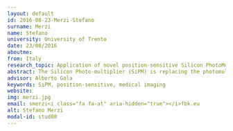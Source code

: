 ```yaml
---
layout: default 
id: 2016-08-23-Merzi-Stefano
surname: Merzi
name: Stefano
university: University of Trento
date: 23/08/2016
aboutme: 
from: Italy
research_topic: Application of novel position-sensitive Silicon PhotoMultipliers to medical imaging
abstract: The Silicon Photo-multiplier (SiPM) is replacing the photomultiplier tube in several applications because of its solid-state nature, its better performance and customization level. Different position-sensitive SiPM (PS-SiPM) architectures have been proposed during the past few years. They allow the position of the light impinging on the SiPM active area to be identified using a limited number of readout channels, with an ultimate precision in the order of tens of microns and a sensitivity down to the single photon. The most important applications of PS-SiPMs are currently in the field of medical imaging, in which a scintillator is used for the detection of gamma-ray or X-ray photons. The PS-SiPM is used for the readout of the pixelated or monolithic scintillator with 2-dimensional position sensitivity and very good timing resolution. In this context, FBK has recently developed a new type of PS-SiPM, called Lineraly-Graded SiPM (LG-SiPM), showing beyond stateof-the-art performance during preliminary measurements. The PhD activity will focus on the research and development optimization of this technology, aiming at improving its performance and at extending its potential applications, within the current research programs of TIFPA and FBK.
advisor: Alberto Gola
keywords: SiPM, position-sensitive, medical imaging
website: 
img: merzi.jpg
email: smerzi<i class="fa fa-at" aria-hidden="true"></i>fbk.eu
alt: Stefano Merzi
modal-id: stud80
---
```

